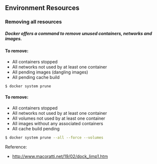## Environment Resources

### Removing all resources

##### Docker offers a command to remove unused containers, networks and images.

#### To remove:
- All containers stopped
- All networks not used by at least one container
- All pending images (dangling images)
- All pending cache build

```bash
$ docker system prune
```

#### To remove:
- All containers stopped
- All networks not used by at least one container
- All volumes not used by at least one container
- All images without any associated containers
- All cache build pending

```bash
$ docker system prune --all --force --volumes
```

Reference:

- http://www.macoratti.net/19/02/dock_limp1.htm